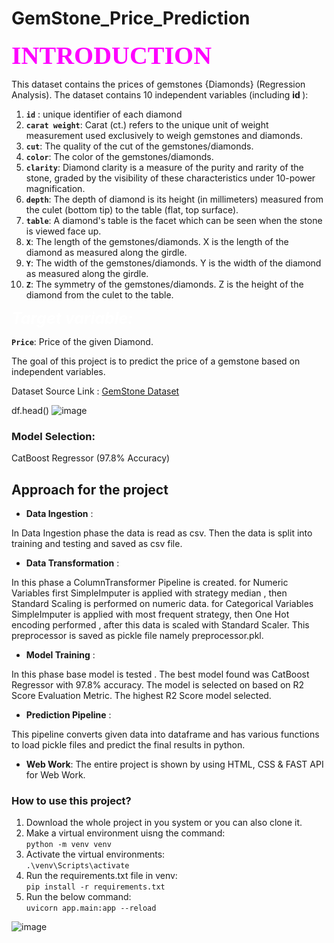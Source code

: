 ﻿# GemStone_Price_Prediction
<div id="introduction" style="color: magenta; font-weight: bold; font-size: 40px; font-family: 'Times New Roman';">INTRODUCTION</div>


<p> This dataset contains the prices of gemstones {Diamonds} (Regression Analysis). The dataset contains 10 independent variables (including <b> id </b>):

1. **`id`** :  unique identifier of each diamond
2. **`carat weight`**: Carat (ct.) refers to the unique unit of weight measurement used exclusively to weigh gemstones and diamonds.
3. **`cut`**: The quality of the cut of the gemstones/diamonds.
4. **`color`**: The color of the gemstones/diamonds.
5. **`clarity`**: Diamond clarity is a measure of the purity and rarity of the stone, graded by the visibility of these characteristics under 10-power magnification.
6. **`depth`**: The depth of diamond is its height (in millimeters) measured from the culet (bottom tip) to the table (flat, top surface).
7. **`table`**: A diamond's table is the facet which can be seen when the stone is viewed face up.
8. **`X`**: The length of the gemstones/diamonds. X is the length of the diamond as measured along the girdle.
9. **`Y`**: The width of the gemstones/diamonds. Y is the width of the diamond as measured along the girdle.
10. **`Z`**: The symmetry of the gemstones/diamonds. Z is the height of the diamond from the culet to the table.

<div style="color: White; font-weight: bold; font-style: italic; font-size: 25px;">
  Target variable:
</div>

**`Price`**: Price of the given Diamond.

The goal of this project is to predict the price of a gemstone based on independent variables.

Dataset Source Link : [GemStone Dataset](https://www.kaggle.com/competitions/playground-series-s3e8/data?select=train.csv)

df.head()
![image](https://github.com/user-attachments/assets/4b62e2b5-beb0-48a2-bf78-59b14bc472ce)

### Model Selection:

CatBoost Regressor (97.8% Accuracy)

## **Approach for the project**

- **Data Ingestion** :

In Data Ingestion phase the data is read as csv.
Then the data is split into training and testing and saved as csv file.

- **Data Transformation** :

In this phase a ColumnTransformer Pipeline is created.
for Numeric Variables first SimpleImputer is applied with strategy median , then Standard Scaling is performed on numeric data.
for Categorical Variables SimpleImputer is applied with most frequent strategy, then One Hot encoding performed , after this data is scaled with Standard Scaler.
This preprocessor is saved as pickle file namely preprocessor.pkl.

- **Model Training** :

In this phase base model is tested . The best model found was CatBoost Regressor with 97.8% accuracy.
The model is selected on based on R2 Score Evaluation Metric. The highest R2 Score model selected.

- **Prediction Pipeline** :

This pipeline converts given data into dataframe and has various functions to load pickle files and predict the final results in python.

- **Web Work**:
  The entire project is shown by using HTML, CSS & FAST API for Web Work.

### How to use this project? 

1. Download the whole project in you system or you can also clone it.
2. Make a virtual environment uisng the command:  
    `python -m venv venv`
3. Activate the virtual environments:  
    `.\venv\Scripts\activate`
4. Run the requirements.txt file in venv:  
    `pip install -r requirements.txt`
5. Run the below command:   
    `uvicorn app.main:app --reload`


![image](https://github.com/user-attachments/assets/f234008f-69e1-4882-bff4-7f222c31d9db)
